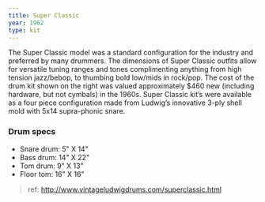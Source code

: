 ```yaml
---
title: Super Classic
year: 1962
type: kit
---
```


The Super Classic model was a standard configuration for the industry and preferred by many drummers. The dimensions of Super Classic outfits allow for versatile tuning ranges and tones complimenting anything from high tension jazz/bebop, to thumbing bold low/mids in rock/pop. The cost of the drum kit shown on the right was valued approximately $460 new (including hardware, but not cymbals) in the 1960s. Super Classic kit’s were available as a four piece configuration made from Ludwig’s innovative 3-ply shell mold with 5x14 supra-phonic snare.

### Drum specs
- Snare drum: 5" X 14"
- Bass drum: 14" X 22"
- Tom drum: 9" X 13"
- Floor tom: 16" X 16"

> ref: http://www.vintageludwigdrums.com/superclassic.html